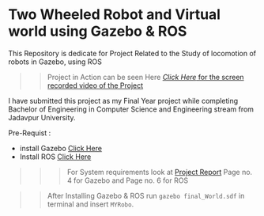 # Two Wheeled Robot and Virtual world using Gazebo & ROS
This Repository is dedicate for Project Related to the Study of locomotion of robots in Gazebo, using ROS

>> Project in Action can be seen Here <a href="https://drive.google.com/file/d/1Ee8cHybQEqNJ9kQgTE62AC0qKQWcC--9/view?usp=sharing"> *Click Here*  for the screen recorded video of the Project</a>


I have submitted this project as my Final Year project while completing Bachelor of Engineering in Computer Science and Engineering stream from Jadavpur University.

Pre-Requist :
* install Gazebo <a href="http://gazebosim.org/tutorials?cat=install"> Click Here </a>
* Install ROS <a href="http://wiki.ros.org/melodic/Installation"> Click Here </a>
>>> For System requirements look at <a href="https://github.com/mdsajjadansari/Final-Year-Project/blob/main/Project%20Report.pdf">Project Report</a> Page no. 4 for Gazebo and Page no. 6 for ROS

>> After Installing Gazebo & ROS 
>> run `gazebo final_World.sdf` in terminal
>> and insert `MYRobo`.

